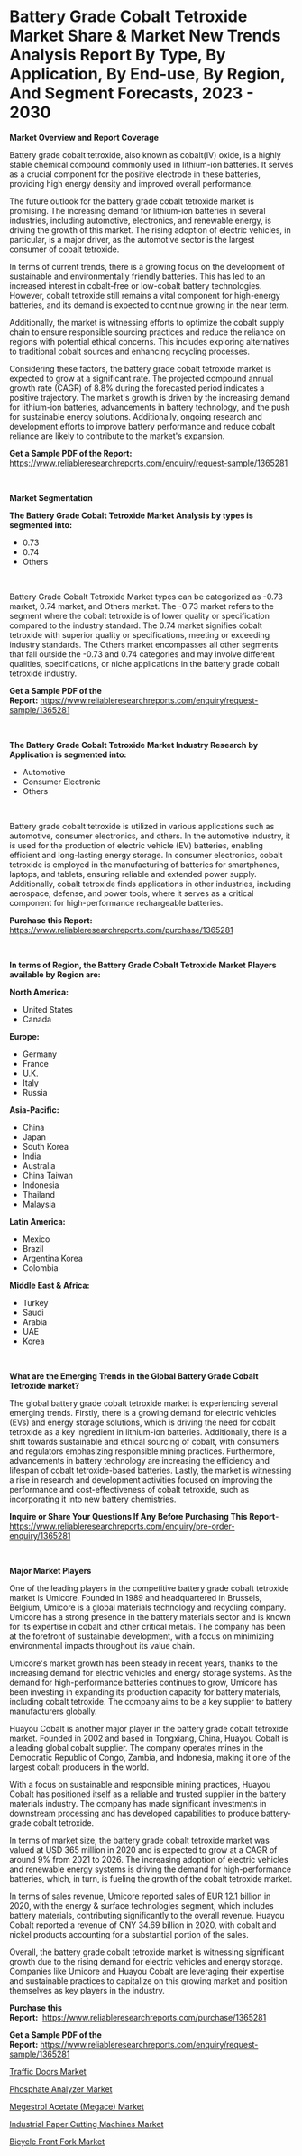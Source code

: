 <p><h1>Battery Grade Cobalt Tetroxide Market Share & Market New Trends Analysis Report By Type, By Application, By End-use, By Region, And Segment Forecasts, 2023 - 2030</h1></p><p><strong>Market Overview and Report Coverage</strong></p>
<p><p>Battery grade cobalt tetroxide, also known as cobalt(IV) oxide, is a highly stable chemical compound commonly used in lithium-ion batteries. It serves as a crucial component for the positive electrode in these batteries, providing high energy density and improved overall performance.</p><p>The future outlook for the battery grade cobalt tetroxide market is promising. The increasing demand for lithium-ion batteries in several industries, including automotive, electronics, and renewable energy, is driving the growth of this market. The rising adoption of electric vehicles, in particular, is a major driver, as the automotive sector is the largest consumer of cobalt tetroxide.</p><p>In terms of current trends, there is a growing focus on the development of sustainable and environmentally friendly batteries. This has led to an increased interest in cobalt-free or low-cobalt battery technologies. However, cobalt tetroxide still remains a vital component for high-energy batteries, and its demand is expected to continue growing in the near term.</p><p>Additionally, the market is witnessing efforts to optimize the cobalt supply chain to ensure responsible sourcing practices and reduce the reliance on regions with potential ethical concerns. This includes exploring alternatives to traditional cobalt sources and enhancing recycling processes.</p><p>Considering these factors, the battery grade cobalt tetroxide market is expected to grow at a significant rate. The projected compound annual growth rate (CAGR) of 8.8% during the forecasted period indicates a positive trajectory. The market's growth is driven by the increasing demand for lithium-ion batteries, advancements in battery technology, and the push for sustainable energy solutions. Additionally, ongoing research and development efforts to improve battery performance and reduce cobalt reliance are likely to contribute to the market's expansion.</p></p>
<p><strong>Get a Sample PDF of the Report:</strong> <a href="https://www.reliableresearchreports.com/enquiry/request-sample/1365281">https://www.reliableresearchreports.com/enquiry/request-sample/1365281</a></p>
<p>&nbsp;</p>
<p><strong>Market Segmentation</strong></p>
<p><strong>The Battery Grade Cobalt Tetroxide Market Analysis by types is segmented into:</strong></p>
<p><ul><li>0.73</li><li>0.74</li><li>Others</li></ul></p>
<p>&nbsp;</p>
<p><p>Battery Grade Cobalt Tetroxide Market types can be categorized as -0.73 market, 0.74 market, and Others market. The -0.73 market refers to the segment where the cobalt tetroxide is of lower quality or specification compared to the industry standard. The 0.74 market signifies cobalt tetroxide with superior quality or specifications, meeting or exceeding industry standards. The Others market encompasses all other segments that fall outside the -0.73 and 0.74 categories and may involve different qualities, specifications, or niche applications in the battery grade cobalt tetroxide industry.</p></p>
<p><strong>Get a Sample PDF of the Report:</strong>&nbsp;<a href="https://www.reliableresearchreports.com/enquiry/request-sample/1365281">https://www.reliableresearchreports.com/enquiry/request-sample/1365281</a></p>
<p>&nbsp;</p>
<p><strong>The Battery Grade Cobalt Tetroxide Market Industry Research by Application is segmented into:</strong></p>
<p><ul><li>Automotive</li><li>Consumer Electronic</li><li>Others</li></ul></p>
<p>&nbsp;</p>
<p><p>Battery grade cobalt tetroxide is utilized in various applications such as automotive, consumer electronics, and others. In the automotive industry, it is used for the production of electric vehicle (EV) batteries, enabling efficient and long-lasting energy storage. In consumer electronics, cobalt tetroxide is employed in the manufacturing of batteries for smartphones, laptops, and tablets, ensuring reliable and extended power supply. Additionally, cobalt tetroxide finds applications in other industries, including aerospace, defense, and power tools, where it serves as a critical component for high-performance rechargeable batteries.</p></p>
<p><strong>Purchase this Report:</strong>&nbsp; <a href="https://www.reliableresearchreports.com/purchase/1365281">https://www.reliableresearchreports.com/purchase/1365281</a></p>
<p>&nbsp;</p>
<p><strong>In terms of Region, the Battery Grade Cobalt Tetroxide Market Players available by Region are:</strong></p>
<p>
    <p> <strong> North America: </strong>
        <ul>
            <li>United States</li>
            <li>Canada</li>
        </ul>
        </p> 
    <p> <strong> Europe: </strong>
        <ul>
            <li>Germany</li>
            <li>France</li>
            <li>U.K.</li>
            <li>Italy</li>
            <li>Russia</li>
        </ul>
        </p> 
    <p> <strong> Asia-Pacific: </strong>
        <ul>
            <li>China</li>
            <li>Japan</li>
            <li>South Korea</li>
            <li>India</li>
            <li>Australia</li>
            <li>China Taiwan</li>
            <li>Indonesia</li>
            <li>Thailand</li>
            <li>Malaysia</li>
        </ul>
        </p> 
    <p> <strong> Latin America: </strong>
        <ul>
            <li>Mexico</li>
            <li>Brazil</li>
            <li>Argentina Korea</li>
            <li>Colombia</li>
        </ul>
        </p> 
    <p> <strong> Middle East & Africa: </strong>
        <ul>
            <li>Turkey</li>
            <li>Saudi</li>
            <li>Arabia</li>
            <li>UAE</li>
            <li>Korea</li>
        </ul>
    </p>
    </p>
<p>&nbsp;</p>
<p><strong>What are the Emerging Trends in the Global Battery Grade Cobalt Tetroxide market?</strong></p>
<p><p>The global battery grade cobalt tetroxide market is experiencing several emerging trends. Firstly, there is a growing demand for electric vehicles (EVs) and energy storage solutions, which is driving the need for cobalt tetroxide as a key ingredient in lithium-ion batteries. Additionally, there is a shift towards sustainable and ethical sourcing of cobalt, with consumers and regulators emphasizing responsible mining practices. Furthermore, advancements in battery technology are increasing the efficiency and lifespan of cobalt tetroxide-based batteries. Lastly, the market is witnessing a rise in research and development activities focused on improving the performance and cost-effectiveness of cobalt tetroxide, such as incorporating it into new battery chemistries.</p></p>
<p><strong>Inquire or Share Your Questions If Any Before Purchasing This Report</strong>- <a href="https://www.reliableresearchreports.com/enquiry/pre-order-enquiry/1365281">https://www.reliableresearchreports.com/enquiry/pre-order-enquiry/1365281</a></p>
<p>&nbsp;</p>
<p><strong>Major Market Players</strong></p>
<p><p>One of the leading players in the competitive battery grade cobalt tetroxide market is Umicore. Founded in 1989 and headquartered in Brussels, Belgium, Umicore is a global materials technology and recycling company. Umicore has a strong presence in the battery materials sector and is known for its expertise in cobalt and other critical metals. The company has been at the forefront of sustainable development, with a focus on minimizing environmental impacts throughout its value chain.</p><p>Umicore's market growth has been steady in recent years, thanks to the increasing demand for electric vehicles and energy storage systems. As the demand for high-performance batteries continues to grow, Umicore has been investing in expanding its production capacity for battery materials, including cobalt tetroxide. The company aims to be a key supplier to battery manufacturers globally.</p><p>Huayou Cobalt is another major player in the battery grade cobalt tetroxide market. Founded in 2002 and based in Tongxiang, China, Huayou Cobalt is a leading global cobalt supplier. The company operates mines in the Democratic Republic of Congo, Zambia, and Indonesia, making it one of the largest cobalt producers in the world.</p><p>With a focus on sustainable and responsible mining practices, Huayou Cobalt has positioned itself as a reliable and trusted supplier in the battery materials industry. The company has made significant investments in downstream processing and has developed capabilities to produce battery-grade cobalt tetroxide.</p><p>In terms of market size, the battery grade cobalt tetroxide market was valued at USD 365 million in 2020 and is expected to grow at a CAGR of around 9% from 2021 to 2026. The increasing adoption of electric vehicles and renewable energy systems is driving the demand for high-performance batteries, which, in turn, is fueling the growth of the cobalt tetroxide market.</p><p>In terms of sales revenue, Umicore reported sales of EUR 12.1 billion in 2020, with the energy & surface technologies segment, which includes battery materials, contributing significantly to the overall revenue. Huayou Cobalt reported a revenue of CNY 34.69 billion in 2020, with cobalt and nickel products accounting for a substantial portion of the sales.</p><p>Overall, the battery grade cobalt tetroxide market is witnessing significant growth due to the rising demand for electric vehicles and energy storage. Companies like Umicore and Huayou Cobalt are leveraging their expertise and sustainable practices to capitalize on this growing market and position themselves as key players in the industry.</p></p>
<p><strong>Purchase this Report:</strong>&nbsp;&nbsp;<a href="https://www.reliableresearchreports.com/purchase/1365281">https://www.reliableresearchreports.com/purchase/1365281</a></p>
<p></p>
<p><strong>Get a Sample PDF of the Report:</strong>&nbsp;<a href="https://www.reliableresearchreports.com/enquiry/request-sample/1365281">https://www.reliableresearchreports.com/enquiry/request-sample/1365281</a></p>
<p><p><a href="https://github.com/ChiragRp1/Market-Research-Report-List-1/blob/main/traffic-doors-market.md">Traffic Doors Market</a></p><p><a href="https://www.linkedin.com/pulse/phosphate-analyzer-market-share-amp-new-trends-analysis-s3guf/">Phosphate Analyzer Market</a></p><p><a href="https://github.com/BryceTownsendr/Market-Research-Report-List-1/blob/main/megestrol-acetate-megace-market.md">Megestrol Acetate (Megace) Market</a></p><p><a href="https://www.linkedin.com/pulse/industrial-paper-cutting-machines-market-size-growth-9ndif/">Industrial Paper Cutting Machines Market</a></p><p><a href="https://medium.com/@reecebednar/bicycle-front-fork-market-size-growth-forecast-2023-2030-73a3ee80fe5d">Bicycle Front Fork Market</a></p></p>